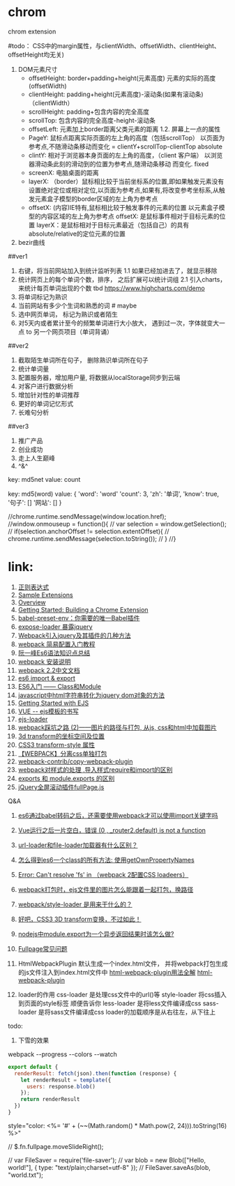 # chrom
chrom extension

#todo：
CSS中的margin属性，与clientWidth、offsetWidth、clientHeight、offsetHeight均无关)
1. DOM元素尺寸
    * offsetHeight: border+padding+height(元素高度) 元素的实际的高度 (offsetWidth)
    * clientHeight: padding+height(元素高度)-滚动条(如果有滚动条)（clientWidth）
    * scrollHeight: padding+包含内容的完全高度
    * scrollTop: 包含内容的完全高度-height-滚动条
    * offsetLeft: 元素加上border距离父类元素的距离
1.2. 屏幕上一点的属性
    * PageY: 鼠标点距离实际页面的左上角的高度（包括scrollTop） 以页面为参考点,不随滑动条移动而变化 = clientY+scrollTop-clientTop absolute
    * clintY: 相对于浏览器本身页面的左上角的高度，（client 客户端） 以浏览器滑动条此刻的滑动到的位置为参考点,随滑动条移动 而变化. fixed
    * screenX: 电脑桌面的距离
    * layerX: （border）鼠标相比较于当前坐标系的位置,即如果触发元素没有设置绝对定位或相对定位,以页面为参考点,如果有,将改变参考坐标系,从触发元素盒子模型的border区域的左上角为参考点
    * offsetX: (内容)IE特有,鼠标相比较于触发事件的元素的位置 以元素盒子模型的内容区域的左上角为参考点
    offsetX: 是鼠标事件相对于目标元素的位置
    layerX：是鼠标相对于目标元素最近（包括自己）的具有absolute/relative的定位元素的位置
2. bezir曲线

##ver1
1. 右键，将当前网站加入到统计监听列表
1.1 如果已经加进去了，就显示移除
2. 统计网页上的每个单词个数，排序， 之后扩展可以统计词组
2.1 引入charts，来统计每页单词出现的个数  tbd https://www.highcharts.com/demo
3. 将单词标记为熟识
4. 当前网站有多少个生词和熟悉的词 # maybe
4. 选中网页单词， 标记为熟识或者陌生
5. 对5天内或者累计至今的频繁单词进行大小放大， 遇到过一次，字体就变大一点 to 另一个网页项目（单词背诵）

##ver2
1. 截取陌生单词所在句子， 删除熟识单词所在句子
2. 统计单词量
3. 配置服务器，增加用户量, 将数据从localStorage同步到云端
4. 对客户进行数据分析
5. 增加针对性的单词推荐
6. 更好的单词记忆形式
7. 长难句分析

##ver3
1. 推广产品
2. 创业成功
3. 走上人生巅峰
4. ^&^

key: md5net
value: count

key: md5(word)
value: {
    'word': 'word'
    'count': 3,
    'zh': '单词',
    'know': true,
    '句子': []
    '网站': []
}

//chrome.runtime.sendMessage(window.location.href);
//window.onmouseup = function(){
//    var selection = window.getSelection();
//    if(selection.anchorOffset != selection.extentOffset){
//        chrome.runtime.sendMessage(selection.toString());
//    }
//}
<!--
db:
{
    id: md5net
    addCount: 3
    url: ''
    words:  [
        'word': {

        },
        'ok': {

        }
    ]
} -->

# link:
1. [正则表达式](http://blog.csdn.net/kongzhixuan/article/details/50239965)
2. [Sample Extensions](https://developer.chrome.com/extensions/samples)
4. [Overview](https://developer.chrome.com/extensions/overview)
3. [Getting Started: Building a Chrome Extension](https://developer.chrome.com/extensions/getstarted)
4. [babel-preset-env：你需要的唯一Babel插件](https://segmentfault.com/p/1210000008466178)
5. [expose-loader 暴露jquery](https://webpack.js.org/loaders/expose-loader/)
6. [Webpack引入jquery及其插件的几种方法](http://blog.csdn.net/yiifaa/article/details/51916560)
7. [webpack 简易配置入门教程](https://segmentfault.com/a/1190000010844612#articleHeader0)
8. [阮一峰Es6语法知识点总结](http://es6.ruanyifeng.com/#README)
9. [webpack 安装说明](https://www.npmjs.com/package/webpack)
10. [webpack 2.2中文文档](http://www.css88.com/doc/webpack2/loaders/html-loader/)
11. [es6 import & export](http://blog.csdn.net/SunPrincess/article/details/51513475)
12. [ES6入门 —— Class和Module](http://blog.csdn.net/u014695532/article/details/51815025)
13. [javascript中html字符串转化为jquery dom对象的方法](http://www.jb51.net/article/71605.htm)
14. [Getting Started with EJS](http://www.embeddedjs.com/getting_started.html#include)
15. [VUE -- ejs模板的书写](https://www.cnblogs.com/mafeng/p/7692199.html)
16. [ejs-loader](https://www.npmjs.com/package/ejs-loader)
17. [webpack踩坑之路 (2)——图片的路径与打包, 从js, css和html中加载图片](https://www.cnblogs.com/ghost-xyx/p/5812902.html)
18. [3d transform的坐标空间及位置](https://segmentfault.com/a/1190000004233074)
19. [CSS3 transform-style 属性](http://www.w3school.com.cn/cssref/pr_transform-style.asp)
20. [【WEBPACK】分离css单独打包](http://www.jianshu.com/p/439764e3eff2)
21. [webpack-contrib/copy-webpack-plugin](https://github.com/webpack-contrib/copy-webpack-plugin)
22. [webpack对样式的处理 ,导入样式require和import的区别](http://blog.csdn.net/chengnuo628/article/details/52475446)
23. [exports 和 module.exports 的区别](http://cnodejs.org/topic/5231a630101e574521e45ef8)
24. [jQuery全屏滚动插件fullPage.js](http://www.dowebok.com/77.html)

Q&A
1. [es6通过babel转码之后，还需要使用webpack才可以使用import关键字吗](https://www.2cto.com/kf/201612/573994.html)
2. [Vue运行之后一片空白，错误 (0 , _router2.default) is not a function](https://segmentfault.com/q/1010000007892556)
3. [url-loader和file-loader加载器有什么区别？](https://segmentfault.com/q/1010000006239813/a-1020000006241010)
4. [怎么得到es6一个class的所有方法: 使用getOwnPropertyNames](https://segmentfault.com/q/1010000006186313)
5. [Error: Can't resolve 'fs' in （webpack 2配置CSS loadeers）](http://blog.csdn.net/xiaowoniuqiren/article/details/61203321)
6. [webpack打包时，ejs文件里的图片怎么能跟着一起打包，换路径](https://segmentfault.com/q/1010000008436923)
7. [webpack/style-loader 是用来干什么的？](https://segmentfault.com/q/1010000004579566/a-1020000004581074)
8. [好吧，CSS3 3D transform变换，不过如此！](http://www.zhangxinxu.com/wordpress/2012/09/css3-3d-transform-perspective-animate-transition/)
9. [nodejs中module.export为一个异步返回结果时该怎么做?](https://segmentfault.com/q/1010000003771658/a-1020000003773540)

10. [Fullpage常见问题](http://www.uedsc.com/fullpage-faq.html)

1. HtmlWebpackPlugin 默认生成一个index.html文件， 并将webpack打包生成的js文件注入到index.html文件中
   [html-webpack-plugin用法全解](https://segmentfault.com/a/1190000007294861)
   [html-webpack-plugin](http://blog.csdn.net/keliyxyz/article/details/51513114)
2. loader的作用
css-loader 是处理css文件中的url()等
style-loader 将css插入到页面的style标签
顺便告诉你
less-loader 是将less文件编译成css
sass-loader 是将sass文件编译成css
loader的加载顺序是从右往左，从下往上

todo:
1. 下雪的效果

webpack --progress --colors --watch

```js
export default {
  renderResult: fetch(json).then(function (response) {
    let renderResult = template({
      users: response.blob()
    });
    return renderResult
  })
}
```
style="color: <%= '#' + (~~(Math.random() * Math.pow(2, 24))).toString(16) %>"

// $.fn.fullpage.moveSlideRight();


// var FileSaver = require('file-saver');
// var blob = new Blob(["Hello, world!"], { type: "text/plain;charset=utf-8" });
// FileSaver.saveAs(blob, "world.txt");